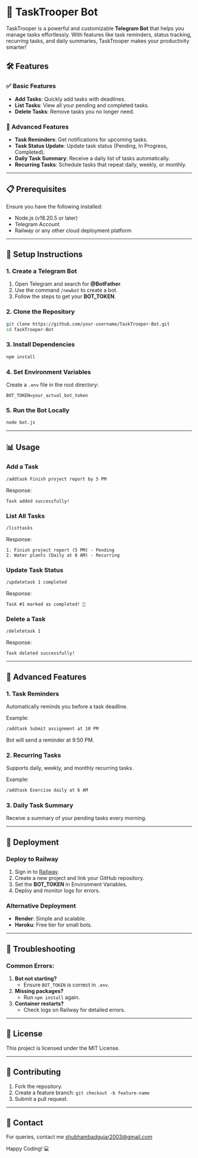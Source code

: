 # 📌 TaskTrooper Bot

TaskTrooper is a powerful and customizable **Telegram Bot** that helps you manage tasks effortlessly. With features like task reminders, status tracking, recurring tasks, and daily summaries, TaskTrooper makes your productivity smarter!

## 🛠️ Features

### ✅ Basic Features
- **Add Tasks**: Quickly add tasks with deadlines.
- **List Tasks**: View all your pending and completed tasks.
- **Delete Tasks**: Remove tasks you no longer need.

### 🚀 Advanced Features
- **Task Reminders**: Get notifications for upcoming tasks.
- **Task Status Update**: Update task status (Pending, In Progress, Completed).
- **Daily Task Summary**: Receive a daily list of tasks automatically.
- **Recurring Tasks**: Schedule tasks that repeat daily, weekly, or monthly.

---

## 📋 Prerequisites

Ensure you have the following installed:

- Node.js (v18.20.5 or later)
- Telegram Account
- Railway or any other cloud deployment platform

---

## 📂 Setup Instructions

### 1. Create a Telegram Bot
1. Open Telegram and search for **@BotFather**.
2. Use the command `/newbot` to create a bot.
3. Follow the steps to get your **BOT_TOKEN**.

### 2. Clone the Repository

```bash
git clone https://github.com/your-username/TaskTrooper-Bot.git
cd TaskTrooper-Bot
```

### 3. Install Dependencies

```bash
npm install
```

### 4. Set Environment Variables
Create a `.env` file in the root directory:

```env
BOT_TOKEN=your_actual_bot_token
```

### 5. Run the Bot Locally

```bash
node bot.js
```

---

## 📊 Usage

### Add a Task
```bash
/addtask Finish project report by 5 PM
```
Response:
```
Task added successfully!
```

### List All Tasks
```bash
/listtasks
```
Response:
```
1. Finish project report (5 PM) - Pending
2. Water plants (Daily at 8 AM) - Recurring
```

### Update Task Status
```bash
/updatetask 1 completed
```
Response:
```
Task #1 marked as completed! 🎉
```

### Delete a Task
```bash
/deletetask 1
```
Response:
```
Task deleted successfully!
```

---

## 📅 Advanced Features

### 1. Task Reminders
Automatically reminds you before a task deadline.

Example:
```bash
/addtask Submit assignment at 10 PM
```

Bot will send a reminder at 9:50 PM.

### 2. Recurring Tasks
Supports daily, weekly, and monthly recurring tasks.

Example:
```bash
/addtask Exercise daily at 6 AM
```

### 3. Daily Task Summary
Receive a summary of your pending tasks every morning.

---

## 🚀 Deployment

### Deploy to Railway

1. Sign in to [Railway](https://railway.app/).
2. Create a new project and link your GitHub repository.
3. Set the **BOT_TOKEN** in Environment Variables.
4. Deploy and monitor logs for errors.

### Alternative Deployment
- **Render**: Simple and scalable.
- **Heroku**: Free tier for small bots.

---

## 🐛 Troubleshooting

### Common Errors:

1. **Bot not starting?**
   - Ensure `BOT_TOKEN` is correct in `.env`.
2. **Missing packages?**
   - Run `npm install` again.
3. **Container restarts?**
   - Check logs on Railway for detailed errors.

---

## 📄 License

This project is licensed under the MIT License.

---

## 🤝 Contributing

1. Fork the repository.
2. Create a feature branch: `git checkout -b feature-name`
3. Submit a pull request.

---

## 📧 Contact

For queries, contact me shubhambadgujar2003@gmail.com

Happy Coding! 💻

